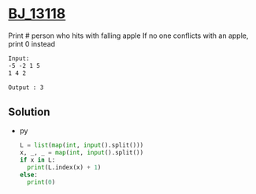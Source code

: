 # [BJ_13118](https://acmicpc.net/problem/13118)

Print # person who hits with falling apple
If no one conflicts with an apple, print 0 instead

```txt
Input:
-5 -2 1 5
1 4 2

Output : 3
```

## Solution

* py

  ```py
  L = list(map(int, input().split()))
  x, _, _ = map(int, input().split())
  if x in L:
    print(L.index(x) + 1)
  else:
    print(0)
  ```
